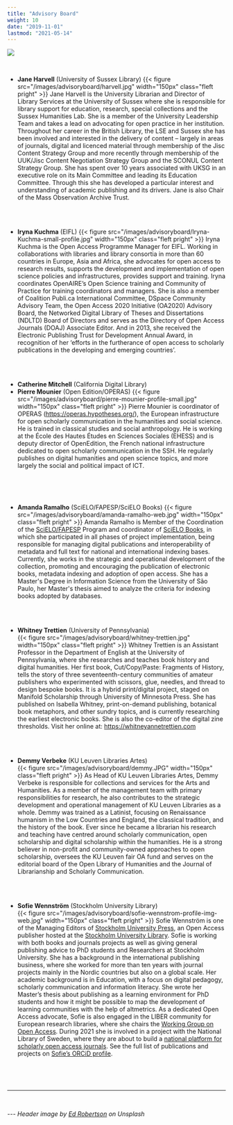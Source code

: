 ```yaml
---
title: "Advisory Board"
weight: 10
date: "2019-11-01"
lastmod: "2021-05-14"
---
```


![](/images/ed-robertson-FDzRG30DeVM-unsplash-cropped.jpg)


  &nbsp;  


- **Jane Harvell** (University of Sussex Library)
 {{< figure src="/images/advisoryboard/harvell.jpg" width="150px" class="fleft pright" >}} Jane Harvell is the University Librarian and Director of Library Services at the University of Sussex where she is responsible for library support for education, research, special collections and the Sussex Humanities Lab. She is a member of the University Leadership Team and takes a lead on  advocating for open practice in her institution. Throughout her career in the British Library, the LSE  and Sussex she has been involved and interested in the delivery of content – largely in areas of journals, digital and licenced material through membership of the Jisc Content Strategy Group and more recently through membership of the UUK/Jisc Content Negotiation Strategy Group and the SCONUL Content Strategy Group. She has spent over 10 years associated with UKSG in an executive role on its Main Committee and leading its Education Committee. Through this she has developed a particular interest and understanding of academic publishing and its drivers. Jane is also Chair of the Mass Observation Archive Trust.
 <br>  
 &nbsp;  

- **Iryna Kuchma** (EIFL)
 {{< figure src="/images/advisoryboard/Iryna-Kuchma-small-profile.jpg" width="150px" class="fleft pright" >}} Iryna Kuchma is the Open Access Programme Manager for EIFL. Working in collaborations with libraries and library consortia in more than 60 countries in Europe, Asia and Africa, she advocates for open access to research results, supports the development and implementation of open science policies and infrastructures, provides support and training. Iryna coordinates OpenAIRE’s Open Science training and Community of Practice for training coordinators and managers. She is also a member of Coalition Publi.ca International Committee, DSpace Community Advisory Team, the Open Access 2020 Initiative (OA2020) Advisory Board, the Networked Digital Library of Theses and Dissertations (NDLTD) Board of Directors and serves as the Directory of Open Access Journals (DOAJ) Associate Editor. And in 2013, she received the Electronic Publishing Trust for Development Annual Award, in recognition of her ‘efforts in the furtherance of open access to scholarly publications in the developing and emerging countries’.
 <br>  
 &nbsp;  

- **Catherine Mitchell** (California Digital Library)
- **Pierre Mounier** (Open Edition/OPERAS)
 {{< figure src="/images/advisoryboard/pierre-mounier-profile-small.jpg" width="150px" class="fleft pright" >}} Pierre Mounier is coordinator of OPERAS (https://operas.hypotheses.org/), the European infrastructure for open scholarly communication in the humanities and social science. He is trained in classical studies and social anthropology. He is working at the École des Hautes Études en Sciences Sociales (EHESS) and is deputy director of OpenEdition, the French national infrastructure dedicated to open scholarly communication in the SSH. He regularly publishes on digital humanities and open science topics, and more largely the social and political impact of ICT.
 <br>  
  <br>  
 &nbsp;   

 - **Amanda Ramalho** (SciELO/FAPESP/SciELO Books)
  {{< figure src="/images/advisoryboard/amanda-ramalho-web.jpg" width="150px" class="fleft pright" >}} Amanda Ramalho is Member of the Coordination of the [SciELO/FAPESP](https://fapesp.br/scielo) Program and coordinator of [SciELO Books](https://twitter.com/SciELOBooks), in which she participated in all phases of project implementation, being responsible for managing digital publications and interoperability of metadata and full text for national and international indexing bases. Currently, she works in the strategic and operational development of the collection, promoting and encouraging the publication of electronic books, metadata indexing and adoption of open access. She has a Master's Degree in Information Science from the University of São Paulo, her Master's thesis aimed to analyze the criteria for indexing books adopted by databases.
  <br>  
  &nbsp;  

- **Whitney Trettien** (University of Pennsylvania)  
 {{< figure src="/images/advisoryboard/whitney-trettien.jpg" width="150px" class="fleft pright" >}}
Whitney Trettien is an Assistant Professor in the Department of English at the University of Pennsylvania, where she researches and teaches book history and digital humanities. Her first book, Cut/Copy/Paste: Fragments of History, tells the story of three seventeenth-century communities of amateur publishers who experimented with scissors, glue, needles, and thread to design bespoke books. It is a hybrid print/digital project, staged on Manifold Scholarship through University of Minnesota Press. She has published on Isabella Whitney, print-on-demand publishing, botanical book metaphors, and other sundry topics, and is currently researching the earliest electronic books. She is also the co-editor of the digital zine thresholds. Visit her online at: https://whitneyannetrettien.com
<br>  
&nbsp;  

- **Demmy Verbeke** (KU Leuven Libraries Artes)  
 {{< figure src="/images/advisoryboard/demmy.JPG" width="150px" class="fleft pright" >}} As Head of KU Leuven Libraries Artes, Demmy Verbeke is responsible for collections and services for the Arts and Humanities. As a member of the management team with primary responsibilities for research, he also contributes to the strategic development and operational management of KU Leuven Libraries as a whole. Demmy was trained as a Latinist, focusing on Renaissance humanism in the Low Countries and England, the classical tradition, and the history of the book. Ever since he became a librarian his research and teaching have centred around scholarly communication, open scholarship and digital scholarship within the humanities. He is a strong believer in non-profit and community-owned approaches to open scholarship, oversees the KU Leuven fair OA fund and serves on the editorial board of the Open Library of Humanities and the Journal of Librarianship and Scholarly Communication.
 <br>  
 &nbsp;  

- **Sofie Wennström** (Stockholm University Library)  
{{< figure src="/images/advisoryboard/sofie-wennstrom-profile-img-web.jpg" width="150px" class="fleft pright" >}} Sofie Wennström is one of the Managing Editors of [Stockholm University Press](https://www.stockholmuniversitypress.se/), an Open Access publisher hosted at the [Stockholm University Library](https://www.su.se/english/library/). Sofie is working with both books and journals projects as well as giving general publishing advice to PhD students and Researchers at Stockholm University. She has a background in the international publishing business, where she worked for more than ten years with journal projects mainly in the Nordic countries but also on a global scale. Her academic background is in Education, with a focus on digital pedagogy, scholarly communication and information literacy. She wrote her Master’s thesis about publishing as a learning environment for PhD students and how it might be possible to map the development of learning communities with the help of altmetrics. As a dedicated Open Access advocate, Sofie is also engaged in the LIBER community for European research libraries, where she chairs the [Working Group on Open Access](https://libereurope.eu/strategy/innovative-scholarly-communication/openaccess/). During 2021 she is involved in a project with the National Library of Sweden, where they are about to build a [national platform for scholarly open access journals](https://www.kb.se/samverkan-och-utveckling/nytt-fran-kb/nyheter-samverkan-och-utveckling/2020-04-30-swedish-open-access-journals-on-joint-platform.html). See the full list of publications and projects on [Sofie’s ORCiD profile](https://orcid.org/0000-0003-1229-7019).
<br>  



&nbsp;  

---


  &nbsp;


---  _Header image by [Ed Robertson](https://unsplash.com/photos/FDzRG30DeVM) on Unsplash_  
